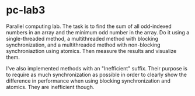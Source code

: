 # pc-lab3

Parallel computing lab. The task is to find the sum of all odd-indexed
numbers in an array and the minimum odd number in the array. Do it using
a single-threaded method, a multithreaded method with blocking synchronization,
and a multithreaded method with non-blocking synchroniaztion using atomics.
Then measure the results and visualize them.

I've also implemented methods with an "Inefficient" suffix. Their purpose is
to require as much synchronization as possible in order to clearly show the
difference in performance when using blocking synchronization and atomics.
They are inefficient though.
